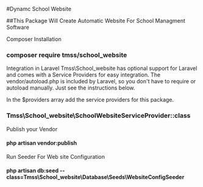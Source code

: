 #Dynamc School Website

##This Package Will Create Automatic Website For School Managment Software

Composer Installation
### composer require tmss/school_website
Integration in Laravel
Tmss\School_website has optional support for Laravel and comes with a Service Providers for easy integration. The vendor/autoload.php is included by Laravel, so you don't have to require or autoload manually. Just see the instructions below.

In the $providers array add the service providers for this package.

### Tmss\School_website\SchoolWebsiteServiceProvider::class
Publish your Vendor
#### php artisan vendor:publish
Run Seeder For Web site Configuration
#### php artisan db:seed --class=Tmss\School_website\Database\Seeds\WebsiteConfigSeeder